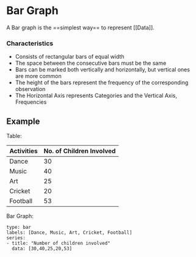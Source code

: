 # Bar Graph
A Bar graph is the ==simplest way== to represent [[Data]].
### Characteristics
- Consists of rectangular bars of equal width
- The space between the consecutive bars must be the same
- Bars can be marked both vertically and horizontally, but vertical ones are more common
- The height of the bars represent the frequency of the corresponding observation
- The Horizontal Axis represents Categories and the Vertical Axis, Frequencies

## Example
Table:

| Activities | No. of Children Involved |
| ---------- | ------------------------ |
| Dance      | 30                       |
| Music      | 40                       |
| Art        | 25                       |
| Cricket    | 20                       |
| Football   | 53                       | 

Bar Graph:
```chart
type: bar
labels: [Dance, Music, Art, Cricket, Football]
series:
- title: "Number of children involved"
  data: [30,40,25,20,53]
 ```